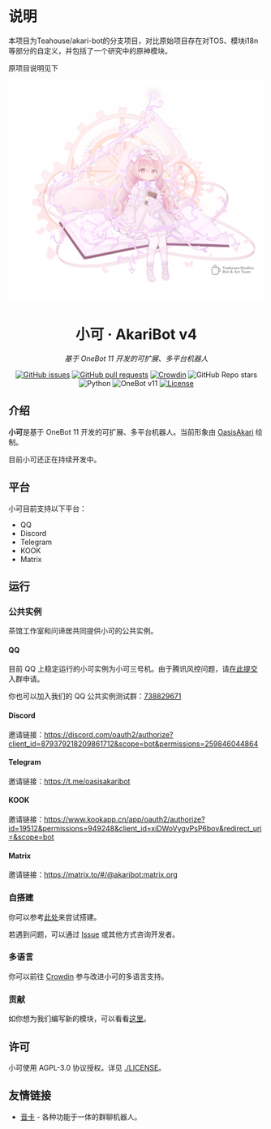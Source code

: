 # 说明
本项目为Teahouse/akari-bot的分支项目，对比原始项目存在对TOS、模块i18n等部分的自定义，并包括了一个研究中的原神模块。

原项目说明见下

<div align="center">
  <img width="512" src="./assets/character_marked.png" alt="logo">

# 小可 · AkariBot v4

_基于 OneBot 11 开发的可扩展、多平台机器人_

[![GitHub issues](https://img.shields.io/github/issues/Teahouse-Studios/akari-bot)](https://github.com/Teahouse-Studios/akari-bot/issues)
[![GitHub pull requests](https://img.shields.io/github/issues-pr/Teahouse-Studios/akari-bot)](https://github.com/Teahouse-Studios/akari-bot/pulls)<!--![GitHub tag](https://img.shields.io/github/v/tag/Teahouse-Studios/akari-bot?include_prereleases)-->
[![Crowdin](https://badges.crowdin.net/akari-bot/localized.svg)](https://crowdin.com/project/akari-bot)
![GitHub Repo stars](https://img.shields.io/github/stars/Teahouse-Studios/akari-bot?style=social)
<br>
![Python](https://img.shields.io/badge/Python-3.12+-blue)
![OneBot v11](https://img.shields.io/badge/OneBot-v11-black)
[![License](https://img.shields.io/github/license/Teahouse-Studios/akari-bot)](https://github.com/Teahouse-Studios/akari-bot/blob/master/LICENSE)
</div>

## 介绍

**小可**是基于 OneBot 11 开发的可扩展、多平台机器人。当前形象由 [OasisAkari](https://github.com/OasisAkari) 绘制。

目前小可还正在持续开发中。

## 平台

小可目前支持以下平台：

-   QQ
-   Discord
-   Telegram
-   KOOK
-   Matrix

## 运行

### 公共实例

茶馆工作室和问谛居共同提供小可的公共实例。

#### QQ

目前 QQ 上稳定运行的小可实例为小可三号机。由于腾讯风控问题，请[在此提交](https://github.com/Teahouse-Studios/akari-bot/issues/new?assignees=OasisAkari&labels=New&template=add_new_group.yaml&title=%5BNEW%5D%3A+)入群申请。

你也可以加入我们的 QQ 公共实例测试群：[738829671](http://qm.qq.com/cgi-bin/qm/qr?k=nXkV2SUP_WWlCuSzzpnKJK_uYkG7n1im)

#### Discord

邀请链接：<https://discord.com/oauth2/authorize?client_id=879379218209861712&scope=bot&permissions=259846044864>

#### Telegram

邀请链接：<https://t.me/oasisakaribot>

#### KOOK

邀请链接：<https://www.kookapp.cn/app/oauth2/authorize?id=19512&permissions=949248&client_id=xiDWoVygvPsP6bov&redirect_uri=&scope=bot>

#### Matrix

邀请链接：<https://matrix.to/#/@akaribot:matrix.org>

### 自搭建

你可以参考[此处](https://bot.teahouse.team/wiki/%E8%87%AA%E6%90%AD%E5%BB%BA)来尝试搭建。

若遇到问题，可以通过 [Issue](https://github.com/Teahouse-Studios/akari-bot/issues/new) 或其他方式咨询开发者。

### 多语言

你可以前往 [Crowdin](https://crowdin.com/project/akari-bot) 参与改进小可的多语言支持。

### 贡献

如你想为我们编写新的模块，可以看看[这里](https://bot.teahouse.team/wiki/%E6%96%B0%E5%BB%BA%E6%A8%A1%E5%9D%97%E6%8C%87%E5%8D%97)。

## 许可

小可使用 AGPL-3.0 协议授权。详见 [./LICENSE](./LICENSE)。

## 友情链接

* [音卡](https://github.com/codethink-cn/Inkar-Suki) - 各种功能于一体的群聊机器人。
